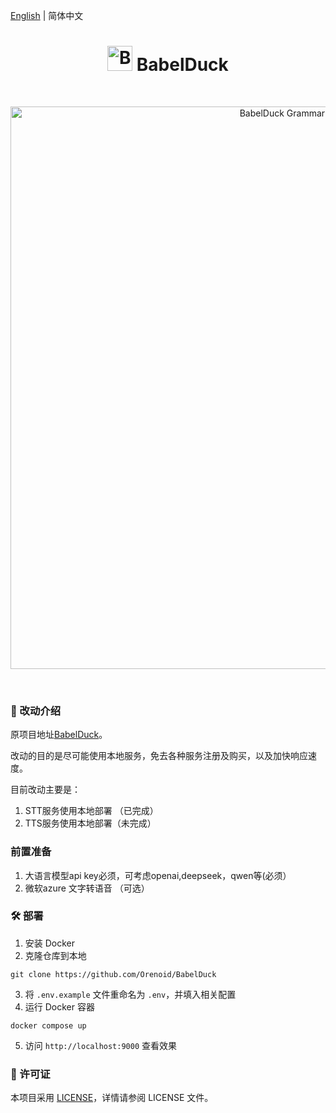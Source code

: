 [English](./README-en.md) | 简体中文

<h1 align="center">
  <img src=".github/assets/images/babel-duck-logo.png" alt="BabelDuck Logo" height="40"/>
  BabelDuck
</h1>

<br/>

<div align="center">
  <p align="center"> <img width="900" alt="BabelDuck Grammar Check" src=".github/assets/images/README-zh-grammar-check.png"> </p>
</div>

<br/>

### 📖 改动介绍

原项目地址[BabelDuck](https://github.com/Orenoid/BabelDuck)。

改动的目的是尽可能使用本地服务，免去各种服务注册及购买，以及加快响应速度。

目前改动主要是：

1. STT服务使用本地部署 （已完成）
2. TTS服务使用本地部署（未完成）

### 前置准备

1. 大语言模型api key必须，可考虑openai,deepseek，qwen等(必须）
2. 微软azure 文字转语音 （可选）

### 🛠 部署

1. 安装 Docker
2. 克隆仓库到本地
```shell
git clone https://github.com/Orenoid/BabelDuck
```
3. 将 `.env.example` 文件重命名为 `.env`，并填入相关配置
4. 运行 Docker 容器
```shell
docker compose up
```
5. 访问 `http://localhost:9000` 查看效果

### 📄 许可证
本项目采用 [LICENSE](https://github.com/Orenoid/BabelDuck/blob/main/LICENSE)，详情请参阅 LICENSE 文件。
